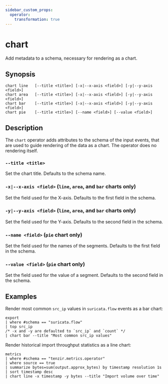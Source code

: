 ```yaml
---
sidebar_custom_props:
  operator:
    transformation: true
---
```


# chart

Add metadata to a schema, necessary for rendering as a chart.

## Synopsis

```
chart line   [--title <title>] [-x|--x-axis <field>] [-y|--y-axis <field>]
chart area   [--title <title>] [-x|--x-axis <field>] [-y|--y-axis <field>]
chart bar    [--title <title>] [-x|--x-axis <field>] [-y|--y-axis <field>]
chart pie    [--title <title>] [--name <field>] [--value <field>]
```

## Description

The `chart` operator adds attributes to the schema of the input events,
that are used to guide rendering of the data as a chart.
The operator does no rendering itself.

### `--title <title>`

Set the chart title. Defaults to the schema name.

### `-x|--x-axis <field>` (`line`, `area`, and `bar` charts only)

Set the field used for the X-axis. Defaults to the first field in the schema.

### `-y|--y-axis <field>` (`line`, `area`, and `bar` charts only)

Set the field used for the Y-axis. Defaults to the second field in the schema.

### `--name <field>` (`pie` chart only)

Set the field used for the names of the segments.
Defaults to the first field in the schema.

### `--value <field>` (`pie` chart only)

Set the field used for the value of a segment.
Defaults to the second field in the schema.

## Examples

Render most common `src_ip` values in `suricata.flow` events as a bar chart:

```
export
| where #schema == "suricata.flow"
| top src_ip
/* -x and -y are defaulted to `src_ip` and `count` */
| chart bar --title "Most common src_ip values"
```

Render historical import throughput statistics as a line chart:

```
metrics
| where #schema == "tenzir.metrics.operator"
| where source == true
| summarize bytes=sum(output.approx_bytes) by timestamp resolution 1s
| sort timestamp desc
| chart line -x timestamp -y bytes --title "Import volume over time"
```

